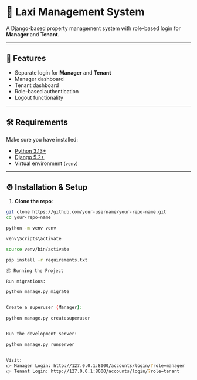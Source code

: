 # 🏢 Laxi Management System

A Django-based property management system with role-based login for **Manager** and **Tenant**.

---

## 🚀 Features
- Separate login for **Manager** and **Tenant**
- Manager dashboard
- Tenant dashboard
- Role-based authentication
- Logout functionality

---

## 🛠️ Requirements

Make sure you have installed:

- [Python 3.13+](https://www.python.org/downloads/)
- [Django 5.2+](https://www.djangoproject.com/download/)
- Virtual environment (`venv`)

---

## ⚙️ Installation & Setup

1. **Clone the repo**:

```bash
git clone https://github.com/your-username/your-repo-name.git
cd your-repo-name

python -m venv venv

venv\Scripts\activate

source venv/bin/activate

pip install -r requirements.txt

📦 Running the Project

Run migrations:

python manage.py migrate


Create a superuser (Manager):

python manage.py createsuperuser


Run the development server:

python manage.py runserver


Visit:
👉 Manager Login: http://127.0.0.1:8000/accounts/login/?role=manager
👉 Tenant Login: http://127.0.0.1:8000/accounts/login/?role=tenant

